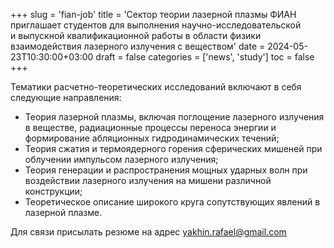 +++
slug = 'fian-job'
title = 'Сектор теории лазерной плазмы ФИАН приглашает студентов для выполнения научно-исследовательской и выпускной квалификационной работы в области физики взаимодействия лазерного излучения с веществом'
date = 2024-05-23T10:30:00+03:00
draft = false
categories = ['news', 'study']
toc = false
+++


Тематики расчетно-теоретических исследований включают в себя следующие направления:
- Теория лазерной плазмы, включая поглощение лазерного излучения в веществе, радиационные процессы переноса энергии и формирование абляционных гидродинамических течений;
- Теория сжатия и термоядерного горения сферических мишеней при облучении импульсом лазерного излучения;
- Теория генерации и распространения мощных ударных волн при воздействии лазерного излучения на мишени различной конструкции;
- Теоретическое описание широкого круга сопутствующих явлений в лазерной плазме. 

Для связи присылать резюме на адрес [yakhin.rafael@gmail.com](mailto:yakhin.rafael@gmail.com)

<!--more-->